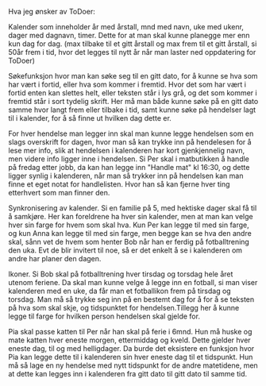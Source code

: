 Hva jeg ønsker av ToDoer:

Kalender som inneholder år med årstall, mnd med navn, uke med ukenr, dager med dagnavn, timer.
Dette for at man skal kunne planegge mer enn kun dag for dag. (max tilbake til et gitt årstall og max frem til et gitt årstall, si 50år frem i tid, hvor det legges til nytt år når man laster ned oppdatering for ToDoer)

Søkefunksjon hvor man kan søke seg til en gitt dato, for å kunne se hva som har vært i fortid, eller hva som kommer i fremtid. Hvor det som har vært i fortid enten kan slettes helt, eller teksten står i lys grå, og det som kommer i fremtid står i sort tydelig skrift.
Her må man både kunne søke på en gitt dato samme hvor langt frem eller tilbake i tid, samt kunne søke på hendelser lagt til i kalender, for å så finne ut hvilken dag dette er.

For hver hendelse man legger inn skal man kunne legge hendelsen som en slags overskrift for dagen, hvor man så kan trykke inn på hendelesen for å lese mer info, slik at hendelsen i kalenderen har kort gjenkjennelig navn, men videre info ligger inne i hendelsen.
Si Per skal i matbutikken å handle på fredag etter jobb, da kan han legge inn "Handle mat" kl 16:30, og dette ligger synlig i kalenderen, når man så trykker inn på hendelsen kan man finne et eget notat for handlelisten. Hvor han så kan fjerne hver ting etterhvert som man finner den.

Synkronisering av kalender. Si en familie på 5, med hektiske dager skal få til å samkjøre. Her kan foreldrene ha hver sin kalender, men at man kan velge hver sin farge for hvem som skal hva. Kun Per kan legge til med sin farge, og kun Anna kan legge til med sin farge, men begge kan se hva den andre skal, sånn vet de hvem som henter Bob når han er ferdig på fotballtrening den uka. Evt de blir invitert til noe, så er det enkelt å se i kalenderen om andre har planer den dagen.

Ikoner. Si Bob skal på fotballtrening hver tirsdag og torsdag hele året utenom feriene. Da skal man kunne velge å legge inn en fotball, si man viser kalenderen med en uke, da får man et fotballikon frem på tirsdag og torsdag. Man må så trykke seg inn på en bestemt dag for å for å se teksten på hva som skal skje, og tidspunktet for hendelsen.Tillegg her å kunne legge til farge for hvilken person hendelsen skal gjelde for.

Pia skal passe katten til Per når han skal på ferie i 6mnd. Hun må huske og mate katten hver eneste morgen, ettermiddag og kveld. Dette gjelder hver eneste dag, til og med helligdager. Da burde det eksistere en funksjon hvor Pia kan legge dette til i kalenderen sin hver eneste dag til et tidspunkt. Hun må så lage en ny hendelse med nytt tidspunkt for de andre matetidene, men at dette kan legges inn i kalenderen fra gitt dato til gitt dato til samme tid.

